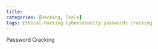 ```yaml
---
title: 
categories: [Hacking, Tools]
tags: Ethical-Hacking cybersecurity passwords cracking
---
```


Password Cracking

